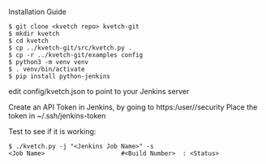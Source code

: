Installation Guide

```
$ git clone <kvetch repo> kvetch-git
$ mkdir kvetch
$ cd kvetch
$ cp ../kvetch-git/src/kvetch.py .
$ cp -r ../kvetch-git/examples config
$ python3 -m venv venv
$ . venv/bin/activate
$ pip install python-jenkins
```

edit config/kvetch.json to point to your Jenkins server

Create an API Token in Jenkins, by going to https:<your jenkins server>/user/<username>/security
Place the token in ~/.ssh/jenkins-token

Test to see if it is working:

```
$ ./kvetch.py -j "<Jenkins Job Name>" -s
<Job Name>                     #<Build Number>  : <Status>
```
